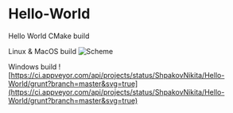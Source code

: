 # Hello-World
Hello World CMake build

Linux & MacOS build ![Scheme](https://travis-ci.org/ShpakovNikita/Hello-World.svg?branch=master)

Windows build ![https://ci.appveyor.com/api/projects/status/ShpakovNikita/Hello-World/grunt?branch=master&svg=true](https://ci.appveyor.com/api/projects/status/ShpakovNikita/Hello-World/grunt?branch=master&svg=true)
